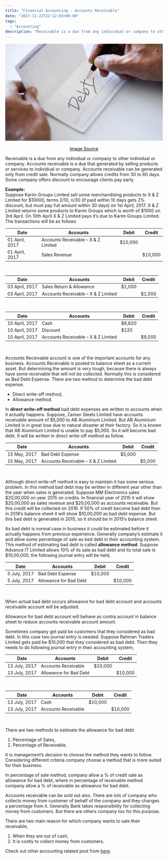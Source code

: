 ```yaml
---
title: "Financial Accounting - Accounts Receivable"
date: "2017-11-22T22:12:03+06:00"
tags:
  - "Accounting"
description: "Receivable is a due from any individual or company to other individual or company. Accounts receivable is a due that generated by selling products or services to individual or company."
---
```


![Accounts Receivable](accounts-receivable.jpg "Accounts Receivable")
[<center><span style="color:black">Image Source</span></center>](https://pixabay.com/photos/account-america-american-bank-3960036/)

Receivable is a due from any individual or company to other individual or company. Accounts receivable is a due that generated by selling products or services to individual or company. Accounts receivable can be generated only from credit sale. Normally company allows credits from 30 to 60 days. Some company offers discount to encourage clients pay early.

**Example:**  
Suppose Karim Groups Limited sell some merchandising products to X & Z Limited for \$10000, terms 2/10, n/30 (if paid within 10 days gets 2% discount, but must pay full amount within 30 days) on 1st April, 2017. X & Z Limited returns some products to Karim Groups which is worth of \$1000 on 3rd April. On 10th April X & Z Limited pays it’s due to Karim Groups Limited. The transactions will be as follows

<div class="table-responsive">
<table class="table table-bordered table-hover">
  <thead class="thead-dark">
  <tr>
    <th>Date</th>
    <th>Accounts</th>
    <th>Debit</th>
    <th>Credit</th>
  </tr>
  </thead>
  <tr>
   <td>01 April, 2017</td>
   <td>Accounts Receivable – X & Z Limited</td>
   <td>$10,000</td>
   <td></td>
  </tr>
  <tr>
   <td>01 April, 2017</td>
   <td>Sales Revenue</td>
   <td></td>
   <td>$10,000</td>
  </tr>
</table>
</div>
</br>

<div class="table-responsive">
<table class="table table-bordered table-hover">
  <thead class="thead-dark">
  <tr>
    <th>Date</th>
    <th>Accounts</th>
    <th>Debit</th>
    <th>Credit</th>
  </tr>
  </thead>
  <tr>
   <td>03 April, 2017</td>
   <td>Sales Return & Allowance</td>
   <td>$1,000</td>
   <td></td>
  </tr>
  <tr>
   <td>03 April, 2017</td>
   <td>Accounts Receivable – X & Z Limited</td>
   <td></td>
   <td>$1,000</td>
  </tr>
</table>
</div>
</br>

<div class="table-responsive">
<table class="table table-bordered table-hover">
  <thead class="thead-dark">
  <tr>
    <th>Date</th>
    <th>Accounts</th>
    <th>Debit</th>
    <th>Credit</th>
  </tr>
  </thead>
  <tr>
    <td>10 April, 2017</td>
    <td>Cash</td>
    <td>$8,820</td>
    <td></td>
  </tr>
  <tr>
   <td>10 April, 2017</td>
   <td>Discount</td>
   <td>$120</td>
   <td></td>
  </tr>
  <tr>
   <td>10 April, 2017</td>
   <td>Accounts Receivable – X & Z Limited</td>
   <td></td>
   <td>$9,000</td>
  </tr>
</table>
</div>
</br>

Accounts Receivable account is one of the important accounts for any business. Accounts Receivable is posted to balance sheet as a current asset. But determining the amount is very tough, because there is always have some receivable that will not be collected. Normally this is considered as Bad Debt Expense. There are two method to determine the bad debt expense.

* Direct write-off method,
* Allowance method.

In **direct write-off method** bad debt expenses are written to accounts when it actually happens. Suppose, Zaman Steels Limited have accounts receivable amount of \$5,000 to AB Aluminium Limited. But AB Aluminium Limited is in great lose due to natural disaster at their factory. So it is known that AB Aluminium Limited is unable to pay \$5,000. So it will become bad debt. It will be written in direct write-off method as follow.

<div class="table-responsive">
<table class="table table-bordered table-hover">
  <thead class="thead-dark">
  <tr>
    <th>Date</th>
    <th>Accounts</th>
    <th>Debit</th>
    <th>Credit</th>
  </tr>
  </thead>
  <tr>
   <td>15 May, 2017</td>
   <td>Bad Debt Expense</td>
   <td>$5,000</td>
   <td></td>
  </tr>
  <tr>
   <td>15 May, 2017</td>
   <td>Accounts Receivable – X & Z Limited</td>
   <td></td>
   <td>$5,000</td>
  </tr>
</table>
</div>
</br>

Although direct write-off method is easy to maintain it has some serious problem. In this method bad debt may be written in different year other than the year when sales is generated. Suppose MM Electronics sales \$20,00,000 on year 2015 on credits. In financial year of 2015 it will show \$20,00,000 as sales revenue and \$20,00,000 as accounts receivable. But this credit will be collected on 2016. If 50% of credit become bad debt then in 2016’s balance sheet it will show \$10,00,000 as bad debt expense. But this bad debt is generated in 2015, so it should be in 2015’s balance sheet.

As bad debt is normal case in business it could be estimated before it actually happens from previous experience. Generally company’s estimate it and allow some percentage of sale as bed debt in their accounting system. This method of estimating bad debt is called **allowance method**. Suppose Advance IT Limited allows 10% of its sale as bad debt and its total sale is \$10,00,000, the following journal entry will be held,

<div class="table-responsive">
<table class="table table-bordered table-hover">
  <thead class="thead-dark">
  <tr>
    <th>Date</th>
    <th>Accounts</th>
    <th>Debit</th>
    <th>Credit</th>
  </tr>
  </thead>
  <tr>
   <td>5 July, 2017</td>
   <td>Bad Debt Expense</td>
   <td>$10,000</td>
   <td></td>
  </tr>
  <tr>
   <td>5 July, 2017</td>
   <td>Allowance for Bad Debt</td>
   <td></td>
   <td>$10,000</td>
  </tr>
</table>
</div>
</br>

When actual bad debt occurs allowance for bad debt account and accounts receivable account will be adjusted.

Allowance for bad debt account will behave as contra account in balance sheet to reduce accounts receivable account amount.

Sometimes company get paid be customers that they considered as bad debt. In this case two journal entry is needed. Suppose Rahman Traders Limited gets paid be \$10,000 that they considered as bad debt. Then they needs to do following journal entry in their accounting system,

<div class="table-responsive">
<table class="table table-bordered table-hover">
  <thead class="thead-dark">
  <tr>
    <th>Date</th>
    <th>Accounts</th>
    <th>Debit</th>
    <th>Credit</th>
  </tr>
  </thead>
  <tr>
   <td>13 July, 2017</td>
   <td>Accounts Receivable</td>
   <td>$10,000</td>
   <td></td>
  </tr>
  <tr>
   <td>13 July, 2017</td>
   <td>Allowance for Bad Debt</td>
   <td></td>
   <td>$10,000</td>
  </tr>
</table>
</div>
</br>

<div class="table-responsive">
<table class="table table-bordered table-hover">
  <thead class="thead-dark">
  <tr>
    <th>Date</th>
    <th>Accounts</th>
    <th>Debit</th>
    <th>Credit</th>
  </tr>
  </thead>
  <tr>
   <td>13 July, 2017</td>
   <td>Cash</td>
   <td>$10,000</td>
   <td></td>
  </tr>
  <tr>
   <td>13 July, 2017</td>
   <td>Accounts Receivable</td>
   <td></td>
   <td>$10,000</td>
  </tr>
</table>
</div>
</br>

There are two methods to estimate the allowance for bad debt.

1. Percentage of Sales,
1. Percentage of Receivable.

It is management’s decision to choose the method they wants to follow. Considering different criteria company choose a method that is more suited for their business.

In percentage of sale method, company allow a % of credit sale as allowance for bad debt, where in percentage of receivable method company allow a % of receivable as allowance for bad debt.

Accounts receivable can be sold out also. There are lots of company who collects money from customer of behalf of the company and they changes a percentage from it. Generally Bank takes responsibility for collecting money from customers. But there are others company too for this purpose.

There are two main reason for which company wants to sale their receivable,

1. When they are out of cash,
2. It is costly to collect money from customers.

Check out other accounting related post from
[here](https://www.nahidsaikat.com/tags/accounting/ "Accounting Post").
